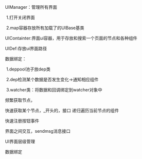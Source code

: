 UIManager：管理所有界面

​				1.打开关闭界面

​				2.map容器存放所有加载了的UIBase基类

UIContainter:界面ui容器，用于存放和搜索一个页面的节点和各种组件

UIDef:存放ui界面路径

数据绑定：

​	1.deppool池子放dep类

​	2.dep检测某个数据是否发生变化->通知相应组件

​	3.watcher类：将数据和回调绑定到watcher对象中





频繁获取节点，

快速获取某个节点，_开头的，接口    递归遍历当前节点的组件

快速注册按钮事件

界面之间交互，sendmsg消息接口

UI界面层级管理

数据绑定